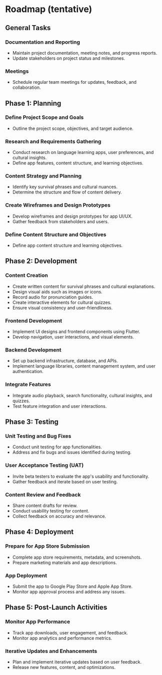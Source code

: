 # Roadmap (tentative) 

## General Tasks 

### Documentation and Reporting 
- Maintain project documentation, meeting notes, and progress reports. 
- Update stakeholders on project status and milestones. 

### Meetings 
- Schedule regular team meetings for updates, feedback, and collaboration. 

## Phase 1: Planning 

### Define Project Scope and Goals 
- Outline the project scope, objectives, and target audience. 

### Research and Requirements Gathering 
- Conduct research on language learning apps, user preferences, and cultural insights. 
- Define app features, content structure, and learning objectives. 

### Content Strategy and Planning 
- Identify key survival phrases and cultural nuances. 
- Determine the structure and flow of content delivery. 

### Create Wireframes and Design Prototypes 
- Develop wireframes and design prototypes for app UI/UX. 
- Gather feedback from stakeholders and users. 

### Define Content Structure and Objectives 
- Define app content structure and learning objectives. 

## Phase 2: Development 

### Content Creation 
- Create written content for survival phrases and cultural explanations. 
- Design visual aids such as images or icons. 
- Record audio for pronunciation guides. 
- Create interactive elements for cultural quizzes. 
- Ensure visual consistency and user-friendliness. 

### Frontend Development 
- Implement UI designs and frontend components using Flutter. 
- Develop navigation, user interactions, and visual elements. 

### Backend Development 
- Set up backend infrastructure, database, and APIs. 
- Implement language libraries, content management system, and user authentication. 

### Integrate Features 
- Integrate audio playback, search functionality, cultural insights, and quizzes. 
- Test feature integration and user interactions. 

## Phase 3: Testing 

### Unit Testing and Bug Fixes 
- Conduct unit testing for app functionalities. 
- Address and fix bugs and issues identified during testing. 

### User Acceptance Testing (UAT) 
- Invite beta testers to evaluate the app's usability and functionality. 
- Gather feedback and iterate based on user testing. 

### Content Review and Feedback 
- Share content drafts for review. 
- Conduct usability testing for content. 
- Collect feedback on accuracy and relevance. 

## Phase 4: Deployment 

### Prepare for App Store Submission 
- Complete app store requirements, metadata, and screenshots. 
- Prepare marketing materials and app descriptions. 

### App Deployment 
- Submit the app to Google Play Store and Apple App Store. 
- Monitor app approval process and address any issues. 

## Phase 5: Post-Launch Activities 

### Monitor App Performance 
- Track app downloads, user engagement, and feedback. 
- Monitor app analytics and performance metrics. 

### Iterative Updates and Enhancements 
- Plan and implement iterative updates based on user feedback. 
- Release new features, content, and optimizations. 

